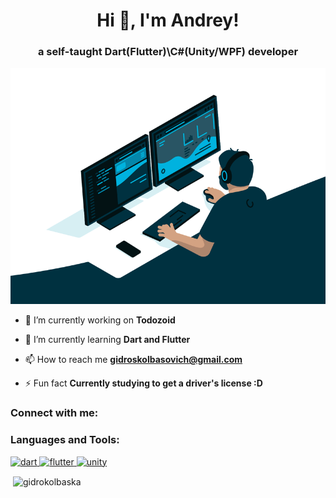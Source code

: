 <h1 align="center">Hi 👋, I'm Andrey!</h1>
<h3 align="center">a self-taught Dart(Flutter)\C#(Unity/WPF) developer</h3>
<img src="https://github.com/gidrokolbaska/gidrokolbaska/blob/main/code.gif?raw=true">

- 🔭 I’m currently working on **Todozoid**

- 🌱 I’m currently learning **Dart and Flutter**

- 📫 How to reach me **gidroskolbasovich@gmail.com**

- ⚡ Fun fact **Currently studying to get a driver's license :D**

<h3 align="left">Connect with me:</h3>
<p align="left">
</p>

<h3 align="left">Languages and Tools:</h3>
<p align="left"> <a href="https://dart.dev" target="_blank" rel="noreferrer"> <img src="https://www.vectorlogo.zone/logos/dartlang/dartlang-icon.svg" alt="dart" width="40" height="40"/> </a> <a href="https://flutter.dev" target="_blank" rel="noreferrer"> <img src="https://www.vectorlogo.zone/logos/flutterio/flutterio-icon.svg" alt="flutter" width="40" height="40"/> </a> <a href="https://unity.com/" target="_blank" rel="noreferrer"> <img src="https://www.vectorlogo.zone/logos/unity3d/unity3d-icon.svg" alt="unity" width="40" height="40"/> </a> </p>

<p>&nbsp;<img align="center" src="https://github-readme-stats.vercel.app/api?username=gidrokolbaska&show_icons=true&locale=en" alt="gidrokolbaska" /></p>
